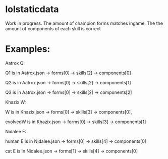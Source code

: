﻿# lolstaticdata
Work in progress.
The amount of champion forms matches ingame.
The the amount of components of each skill is correct 

# Examples: 
Aatrox Q: 

Q1 is in Aatrox.json -> forms[0] -> skills[2] -> components[0]

Q2 is in Aatrox.json -> forms[0] -> skills[2] -> components[1]

Q3 is in Aatrox.json -> forms[0] -> skills[2] -> components[2]


Khazix W: 

W is in Khazix.json -> forms[0] -> skills[3] -> components[0], 

evolvedW is in Khazix.json -> forms[0] -> skills[3] -> components[1]


Nidalee E:

human E  is in Nidalee.json -> forms[0] -> skills[4] -> components[0]

cat E is in Nidalee.json -> forms[1] -> skills[4] -> components[0]
